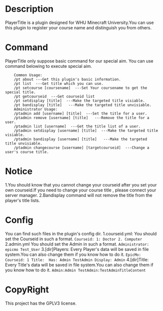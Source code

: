 # Description
PlayerTitle is a plugin designed for WHU Minecraft University.You can use this plugin to register your course name and distinguish you from others.
# Command
PlayerTitle only suppose basic command for our special aim.
You can use command belowing to execute special aim.
```
    Common Usage:
    /pt about ---Get this plugin's basic information.
    /pt list  ---Get title which you can use.
    /pt setcourse [coursename]  ---Set Your coursename to get the special title.
    /pt getcourseid  ---Get courseid list
    /pt setdisplay [title]  ---Make the targeted title visiable.
    /pt bandisplay [title]   ---Make the targeted title unvisiable.
    Administrator Usage:
    /ptadmin add [username] [title]  ---Set the title for a user.
    /ptadmin remove [username] [title]   ---Remove the title for a user.
    /ptadmin list [username]  ---Get the title list of a user.
    /ptadmin setdisplay [username] [title]  ---Make the targeted title visiable.
    /ptadmin bandisplay [username] [title]   ---Make the targeted title unvisiable.
    /ptadmin changecourse [username] [targetcourseid]  ---Change a user's course title.
```
# Notice
1.You should know that you cannot change your courseid after you set your own courseid.If you need to change your course title , please connect your server manager.
2.Bandisplay command will not remove the title from the player's title lists.
# Config
You can find such files in the plugin's config dir.
1.courseid.yml:
    You should set the Courseid in such a format.
    ```
        Courseid:
            1: Doctor
            2. Computer
    ```
2.admin.yml
    You should set the Admin in such a format.
    ```
        Administrator:
            epicmo
            Test_User
    ```
3.[dir]Players:
    Every Player's data will be saved in file system.You can also change them if you know how to do it.
    ```
        EpicMo:
            Courseid: 1
            Title: 
                Has:
                    Admin
                    TestAdmin
                Display:
                    Admin
    ```
4.[dir]Title:
    Every Title's data will be saved in file system.You can also change them if you know how to do it.
    ```
        Admin:Admin
        TestAdmin:TestAdminTitleContent
    ```
# CopyRight
This project has the GPLV3 license.
